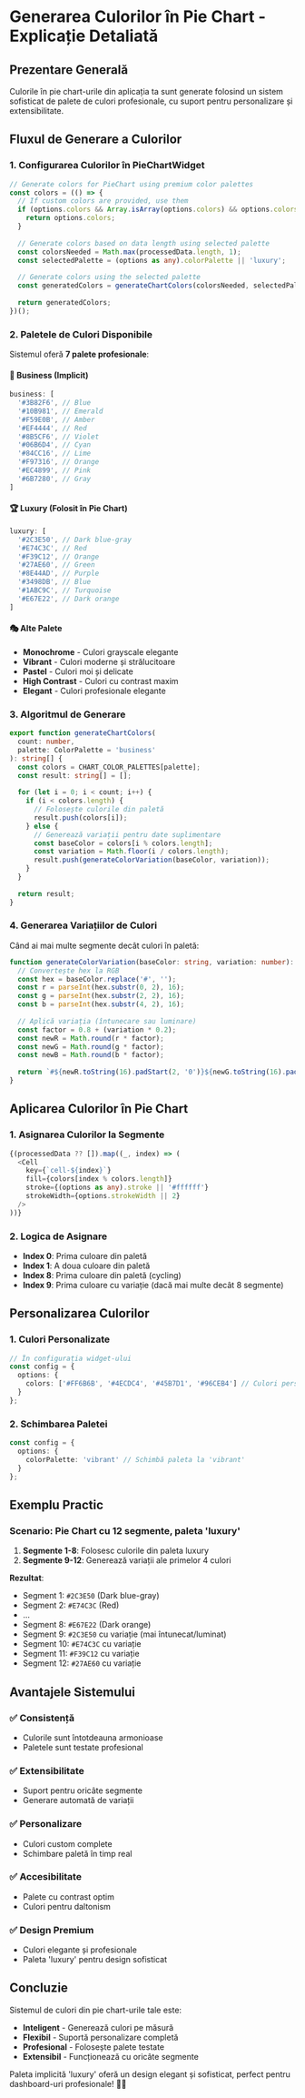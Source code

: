 # Generarea Culorilor în Pie Chart - Explicație Detaliată

## Prezentare Generală

Culorile în pie chart-urile din aplicația ta sunt generate folosind un sistem sofisticat de palete de culori profesionale, cu suport pentru personalizare și extensibilitate.

## Fluxul de Generare a Culorilor

### 1. **Configurarea Culorilor în PieChartWidget**

```typescript
// Generate colors for PieChart using premium color palettes
const colors = (() => {
  // If custom colors are provided, use them
  if (options.colors && Array.isArray(options.colors) && options.colors.length > 0) {
    return options.colors;
  }
  
  // Generate colors based on data length using selected palette
  const colorsNeeded = Math.max(processedData.length, 1);
  const selectedPalette = (options as any).colorPalette || 'luxury';
  
  // Generate colors using the selected palette
  const generatedColors = generateChartColors(colorsNeeded, selectedPalette);
  
  return generatedColors;
})();
```

### 2. **Paletele de Culori Disponibile**

Sistemul oferă **7 palete profesionale**:

#### **🎨 Business (Implicit)**
```typescript
business: [
  '#3B82F6', // Blue
  '#10B981', // Emerald
  '#F59E0B', // Amber
  '#EF4444', // Red
  '#8B5CF6', // Violet
  '#06B6D4', // Cyan
  '#84CC16', // Lime
  '#F97316', // Orange
  '#EC4899', // Pink
  '#6B7280', // Gray
]
```

#### **🏆 Luxury (Folosit în Pie Chart)**
```typescript
luxury: [
  '#2C3E50', // Dark blue-gray
  '#E74C3C', // Red
  '#F39C12', // Orange
  '#27AE60', // Green
  '#8E44AD', // Purple
  '#3498DB', // Blue
  '#1ABC9C', // Turquoise
  '#E67E22', // Dark orange
]
```

#### **🎭 Alte Palete**
- **Monochrome** - Culori grayscale elegante
- **Vibrant** - Culori moderne și strălucitoare
- **Pastel** - Culori moi și delicate
- **High Contrast** - Culori cu contrast maxim
- **Elegant** - Culori profesionale elegante

### 3. **Algoritmul de Generare**

```typescript
export function generateChartColors(
  count: number, 
  palette: ColorPalette = 'business'
): string[] {
  const colors = CHART_COLOR_PALETTES[palette];
  const result: string[] = [];
  
  for (let i = 0; i < count; i++) {
    if (i < colors.length) {
      // Folosește culorile din paletă
      result.push(colors[i]);
    } else {
      // Generează variații pentru date suplimentare
      const baseColor = colors[i % colors.length];
      const variation = Math.floor(i / colors.length);
      result.push(generateColorVariation(baseColor, variation));
    }
  }
  
  return result;
}
```

### 4. **Generarea Variațiilor de Culori**

Când ai mai multe segmente decât culori în paletă:

```typescript
function generateColorVariation(baseColor: string, variation: number): string {
  // Convertește hex la RGB
  const hex = baseColor.replace('#', '');
  const r = parseInt(hex.substr(0, 2), 16);
  const g = parseInt(hex.substr(2, 2), 16);
  const b = parseInt(hex.substr(4, 2), 16);
  
  // Aplică variația (întunecare sau luminare)
  const factor = 0.8 + (variation * 0.2);
  const newR = Math.round(r * factor);
  const newG = Math.round(g * factor);
  const newB = Math.round(b * factor);
  
  return `#${newR.toString(16).padStart(2, '0')}${newG.toString(16).padStart(2, '0')}${newB.toString(16).padStart(2, '0')}`;
}
```

## Aplicarea Culorilor în Pie Chart

### 1. **Asignarea Culorilor la Segmente**

```typescript
{(processedData ?? []).map((_, index) => (
  <Cell 
    key={`cell-${index}`} 
    fill={colors[index % colors.length]}
    stroke={(options as any).stroke || '#ffffff'}
    strokeWidth={options.strokeWidth || 2}
  />
))}
```

### 2. **Logica de Asignare**

- **Index 0**: Prima culoare din paletă
- **Index 1**: A doua culoare din paletă
- **Index 8**: Prima culoare din paletă (cycling)
- **Index 9**: Prima culoare cu variație (dacă mai multe decât 8 segmente)

## Personalizarea Culorilor

### 1. **Culori Personalizate**

```typescript
// În configurația widget-ului
const config = {
  options: {
    colors: ['#FF6B6B', '#4ECDC4', '#45B7D1', '#96CEB4'] // Culori personalizate
  }
};
```

### 2. **Schimbarea Paletei**

```typescript
const config = {
  options: {
    colorPalette: 'vibrant' // Schimbă paleta la 'vibrant'
  }
};
```

## Exemplu Practic

### **Scenario**: Pie Chart cu 12 segmente, paleta 'luxury'

1. **Segmente 1-8**: Folosesc culorile din paleta luxury
2. **Segmente 9-12**: Generează variații ale primelor 4 culori

**Rezultat**:
- Segment 1: `#2C3E50` (Dark blue-gray)
- Segment 2: `#E74C3C` (Red)
- ...
- Segment 8: `#E67E22` (Dark orange)
- Segment 9: `#2C3E50` cu variație (mai întunecat/luminat)
- Segment 10: `#E74C3C` cu variație
- Segment 11: `#F39C12` cu variație
- Segment 12: `#27AE60` cu variație

## Avantajele Sistemului

### ✅ **Consistență**
- Culorile sunt întotdeauna armonioase
- Paletele sunt testate profesional

### ✅ **Extensibilitate**
- Suport pentru oricâte segmente
- Generare automată de variații

### ✅ **Personalizare**
- Culori custom complete
- Schimbare paletă în timp real

### ✅ **Accesibilitate**
- Palete cu contrast optim
- Culori pentru daltonism

### ✅ **Design Premium**
- Culori elegante și profesionale
- Paleta 'luxury' pentru design sofisticat

## Concluzie

Sistemul de culori din pie chart-urile tale este:
- **Inteligent** - Generează culori pe măsură
- **Flexibil** - Suportă personalizare completă
- **Profesional** - Folosește palete testate
- **Extensibil** - Funcționează cu oricâte segmente

Paleta implicită 'luxury' oferă un design elegant și sofisticat, perfect pentru dashboard-uri profesionale! 🎨✨
